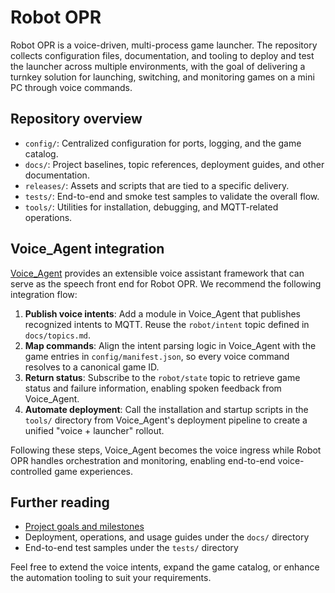 # Robot OPR

Robot OPR is a voice-driven, multi-process game launcher. The repository
collects configuration files, documentation, and tooling to deploy and test the
launcher across multiple environments, with the goal of delivering a turnkey
solution for launching, switching, and monitoring games on a mini PC through
voice commands.

## Repository overview

- `config/`: Centralized configuration for ports, logging, and the game catalog.
- `docs/`: Project baselines, topic references, deployment guides, and other
  documentation.
- `releases/`: Assets and scripts that are tied to a specific delivery.
- `tests/`: End-to-end and smoke test samples to validate the overall flow.
- `tools/`: Utilities for installation, debugging, and MQTT-related operations.

## Voice_Agent integration

[Voice_Agent](https://github.com/AmamiyaRenO/Voice_Agent) provides an
extensible voice assistant framework that can serve as the speech front end for
Robot OPR. We recommend the following integration flow:

1. **Publish voice intents**: Add a module in Voice_Agent that publishes
   recognized intents to MQTT. Reuse the `robot/intent` topic defined in
   `docs/topics.md`.
2. **Map commands**: Align the intent parsing logic in Voice_Agent with the game
   entries in `config/manifest.json`, so every voice command resolves to a
   canonical game ID.
3. **Return status**: Subscribe to the `robot/state` topic to retrieve game
   status and failure information, enabling spoken feedback from Voice_Agent.
4. **Automate deployment**: Call the installation and startup scripts in the
   `tools/` directory from Voice_Agent's deployment pipeline to create a unified
   "voice + launcher" rollout.

Following these steps, Voice_Agent becomes the voice ingress while Robot OPR
handles orchestration and monitoring, enabling end-to-end voice-controlled game
experiences.

## Further reading

- [Project goals and milestones](target.md)
- Deployment, operations, and usage guides under the `docs/` directory
- End-to-end test samples under the `tests/` directory

Feel free to extend the voice intents, expand the game catalog, or enhance the
automation tooling to suit your requirements.
